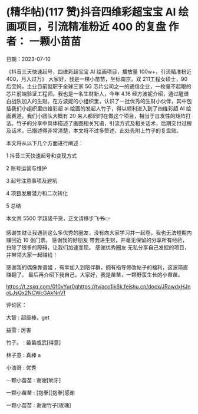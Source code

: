 
# (精华帖)(117 赞)抖⾳四维彩超宝宝 AI 绘画项⽬，引流精准粉近 400 的复盘 作者： ⼀颗⼩苗苗 

⽇期：2023-07-10 

《抖⾳三天快速起号，四维彩超宝宝 AI 绘画项⽬，播放量 100w+，引流精准粉近 400，⽉⼊过万》 ⼤家好，我是⼀棵⼩苗苗，坐标南京。双 211⼯程⼥硕⼠，90 后宝妈，主业⽬前就职于全球三家 5G 芯⽚公司之⼀的通信企业，⼀枚毫不起眼的芯⽚前端验证⼯程师。我也是⼀名⽣财新⼈，今年 4.16 经⽅波妮介绍，通过醒谱⽩战队加⼊的⽣财。在⽅波妮的⼩组织⾥，认识了⼀批优秀的⽣财⼩伙伴，其中包括我们⼩组织⾥四维彩超 ai 绘画的发起⼈⽵⼦，得以顺利进⼊到了四维彩超 AI 绘画赛道。我们⼩团队⼤概有 20 来⼈都同时在做这个项⽬，相当于⾃发性的矩阵打法。⽵⼦的分享中具体描述了画图相关咒语，引流⽅式及相关话术，后期交付过程及话术，已描述得⾮常清楚，本⽂将不过多赘述，此处先附上⽵⼦的复盘贴。

本⽂将从以下⼏个⽅⾯进⾏阐述：

1 抖⾳三天快速起号和变现⽅式 

2 账号运营与维护 

3 起号注意事项及避坑 

4 项⽬发展潜⼒和⼆次转化 

5 总结 

本⽂共 5500 字超级⼲货，正⽂请移步⻜书👉 

感谢⽣财让我遇到这么多优秀的圈友，没有向⼤家学习并⼀起卷，我也⽆法短期内赚回近 10 张⻔票。 感谢我的好朋友 带我进⽣财，并毫⽆保留的分享所有经验，扫除了很多的障碍，让我们加速变现。 感谢优秀圈友 ⽆私分享⾃⼰发掘的项⽬，并带领⼤家⼀起赚钱！ 

感谢我的偶像靠谱姐 ，有幸加⼊到陪伴群，拥有指导修改帖⼦的福利，这波简直赚翻了。 最后再介绍下我⾃⼰，⼤家好，我是苗苗，⼀颗野蛮⽣⻓的⼩苗苗。

https://t.zsxq.com/0f0vYur0qhttps://tviaco1ik6k.feishu.cn/docx/JRawdxHJnoLJsQx2NCWcGAkNnVf

评论区：

⼤智 : 超级棒，get 

益雪 : 厉害 

⽵⼦。 : 苗苗威武[得意] 

林⼦意 : 真棒 a 

⼩浩哥 : 优秀 

⼀颗⼩苗苗 : 谢谢[呲⽛] 

⼀颗⼩苗苗 : [抱拳][抱拳]感谢 

⼀颗⼩苗苗 : 谢谢⽵⼦[玫瑰] 
